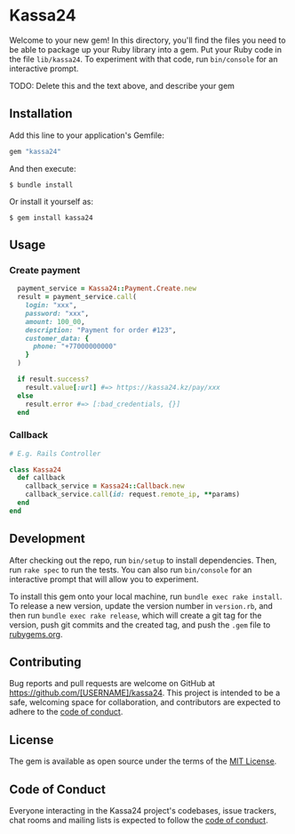 # Kassa24

Welcome to your new gem! In this directory, you'll find the files you need to be able to package up your Ruby library into a gem. Put your Ruby code in the file `lib/kassa24`. To experiment with that code, run `bin/console` for an interactive prompt.

TODO: Delete this and the text above, and describe your gem

## Installation

Add this line to your application's Gemfile:

```ruby
gem "kassa24"
```

And then execute:

    $ bundle install

Or install it yourself as:

    $ gem install kassa24

## Usage

### Create payment

```ruby
  payment_service = Kassa24::Payment.Create.new
  result = payment_service.call(
    login: "xxx",
    password: "xxx",
    amount: 100_00,
    description: "Payment for order #123",
    customer_data: {
      phone: "+77000000000"
    }
  )

  if result.success?
    result.value[:url] #=> https://kassa24.kz/pay/xxx
  else
    result.error #=> [:bad_credentials, {}]
  end
```

### Callback

```ruby
# E.g. Rails Controller

class Kassa24
  def callback
    callback_service = Kassa24::Callback.new
    callback_service.call(id: request.remote_ip, **params)
  end
end
```

## Development

After checking out the repo, run `bin/setup` to install dependencies. Then, run `rake spec` to run the tests. You can also run `bin/console` for an interactive prompt that will allow you to experiment.

To install this gem onto your local machine, run `bundle exec rake install`. To release a new version, update the version number in `version.rb`, and then run `bundle exec rake release`, which will create a git tag for the version, push git commits and the created tag, and push the `.gem` file to [rubygems.org](https://rubygems.org).

## Contributing

Bug reports and pull requests are welcome on GitHub at https://github.com/[USERNAME]/kassa24. This project is intended to be a safe, welcoming space for collaboration, and contributors are expected to adhere to the [code of conduct](https://github.com/[USERNAME]/kassa24/blob/main/CODE_OF_CONDUCT.md).

## License

The gem is available as open source under the terms of the [MIT License](https://opensource.org/licenses/MIT).

## Code of Conduct

Everyone interacting in the Kassa24 project's codebases, issue trackers, chat rooms and mailing lists is expected to follow the [code of conduct](https://github.com/[USERNAME]/kassa24/blob/main/CODE_OF_CONDUCT.md).
